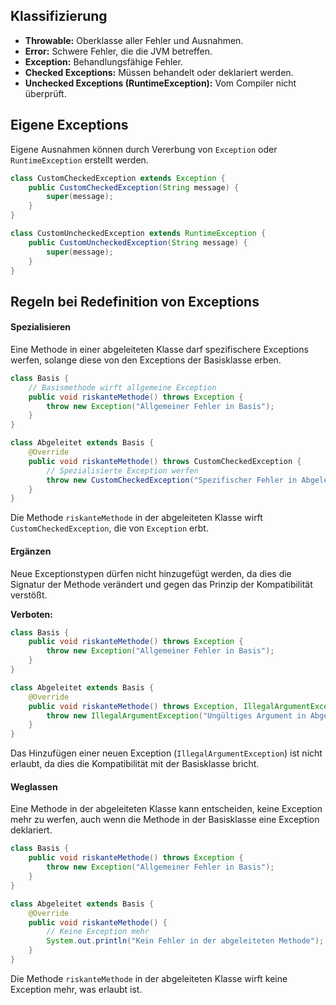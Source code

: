## Klassifizierung
- **Throwable:** Oberklasse aller Fehler und Ausnahmen.
- **Error:** Schwere Fehler, die die JVM betreffen.
- **Exception:** Behandlungsfähige Fehler.
- **Checked Exceptions:** Müssen behandelt oder deklariert werden.
- **Unchecked Exceptions (RuntimeException):** Vom Compiler nicht überprüft.

## Eigene Exceptions
Eigene Ausnahmen können durch Vererbung von `Exception` oder `RuntimeException` erstellt werden.

```java
class CustomCheckedException extends Exception {
    public CustomCheckedException(String message) {
        super(message);
    }
}

class CustomUncheckedException extends RuntimeException {
    public CustomUncheckedException(String message) {
        super(message);
    }
}
```


## Regeln bei Redefinition von Exceptions
#### Spezialisieren
Eine Methode in einer abgeleiteten Klasse darf spezifischere Exceptions werfen, solange diese von den Exceptions der Basisklasse erben.
```java
class Basis {
    // Basismethode wirft allgemeine Exception
    public void riskanteMethode() throws Exception {
        throw new Exception("Allgemeiner Fehler in Basis");
    }
}

class Abgeleitet extends Basis {
    @Override
    public void riskanteMethode() throws CustomCheckedException {
        // Spezialisierte Exception werfen
        throw new CustomCheckedException("Spezifischer Fehler in Abgeleitet");
    }
}
```
Die Methode `riskanteMethode` in der abgeleiteten Klasse wirft `CustomCheckedException`, die von `Exception` erbt.

#### Ergänzen
Neue Exceptionstypen dürfen nicht hinzugefügt werden, da dies die Signatur der Methode verändert und gegen das Prinzip der Kompatibilität verstößt.

**Verboten:**
```java
class Basis {
    public void riskanteMethode() throws Exception {
        throw new Exception("Allgemeiner Fehler in Basis");
    }
}

class Abgeleitet extends Basis {
    @Override
    public void riskanteMethode() throws Exception, IllegalArgumentException { // Ergänzung verboten
        throw new IllegalArgumentException("Ungültiges Argument in Abgeleitet");
    }
}
```
Das Hinzufügen einer neuen Exception (`IllegalArgumentException`) ist nicht erlaubt, da dies die Kompatibilität mit der Basisklasse bricht.

#### Weglassen
Eine Methode in der abgeleiteten Klasse kann entscheiden, keine Exception mehr zu werfen, auch wenn die Methode in der Basisklasse eine Exception deklariert.

```java
class Basis {
    public void riskanteMethode() throws Exception {
        throw new Exception("Allgemeiner Fehler in Basis");
    }
}

class Abgeleitet extends Basis {
    @Override
    public void riskanteMethode() {
        // Keine Exception mehr
        System.out.println("Kein Fehler in der abgeleiteten Methode");
    }
}
```

Die Methode `riskanteMethode` in der abgeleiteten Klasse wirft keine Exception mehr, was erlaubt ist.
